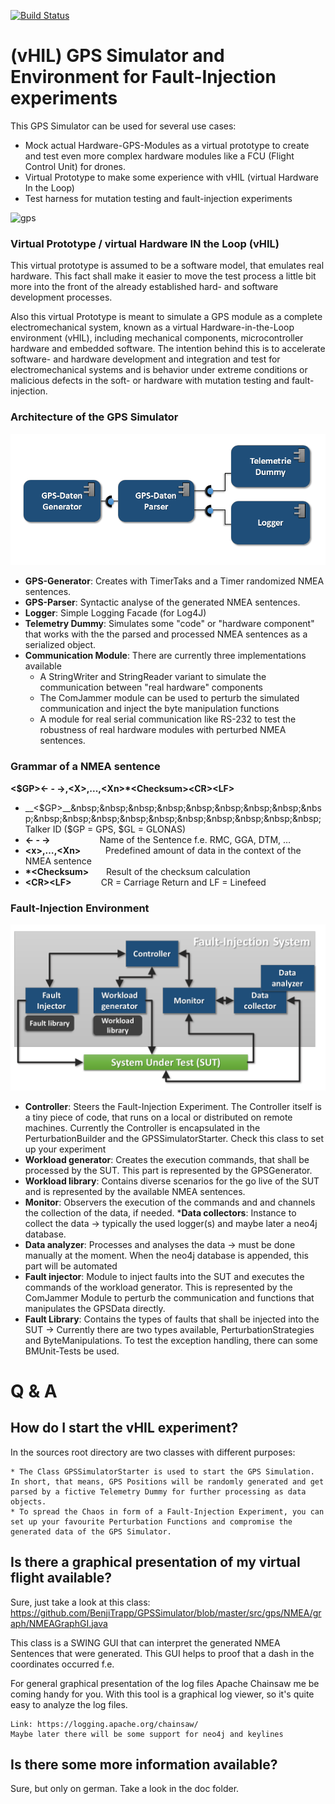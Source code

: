 [![Build Status](https://travis-ci.org/BenjiTrapp/GPSSimulator.svg?branch=master)](https://travis-ci.org/BenjiTrapp/GPSSimulator)

# (vHIL) GPS Simulator and Environment for Fault-Injection experiments
This GPS Simulator can be used for several use cases:
* Mock actual Hardware-GPS-Modules as a virtual prototype to create and test even more complex hardware modules like a FCU (Flight Control Unit) for drones.
* Virtual Prototype to make some experience with vHIL (virtual Hardware In the Loop)
* Test harness for mutation testing and fault-injection experiments

![gps](https://butlerautogroup.files.wordpress.com/2014/01/gps.jpg)

### Virtual Prototype / virtual Hardware IN the Loop (vHIL)
This virtual prototype is assumed to be a software model, that emulates real hardware. This fact
shall make it easier to move the test process a little bit more into the front of the already established hard- 
and software development processes.

Also this virtual Prototype is meant to simulate a GPS module as a complete electromechanical system,
known as a virtual Hardware-in-the-Loop environment (vHIL), including mechanical components, microcontroller hardware 
and embedded software. The intention behind this is to accelerate software- and hardware development and integration
and test for electromechanical systems and is behavior under extreme conditions or malicious defects in the soft- or 
hardware with mutation testing and fault-injection. 

### Architecture of the GPS Simulator
![architecture](https://github.com/BenjiTrapp/GPSSimulator/blob/master/doc/Architektur.PNG)
* __GPS-Generator__: Creates with TimerTaks and a Timer randomized NMEA sentences.
* __GPS-Parser__: Syntactic analyse of the generated NMEA sentences.
* __Logger__: Simple Logging Facade (for Log4J)
* __Telemetry Dummy__: Simulates some "code" or "hardware component" that works with the the parsed and processed NMEA sentences as a serialized  object.
* __Communication Module__: There are currently three implementations available
    * A StringWriter and StringReader variant to simulate the communication between "real hardware" components
    * The ComJammer module can be used to perturb the simulated communication and inject the byte manipulation functions
    * A module for real serial communication like RS-232 to test the robustness of real hardware modules with perturbed NMEA sentences.

### Grammar of a NMEA sentence
 __\<$GP><- - ->,\<X>,...,\<Xn>*\<Checksum>\<CR>\<LF>__
* __<$GP>__&nbsp;&nbsp;&nbsp;&nbsp;&nbsp;&nbsp;&nbsp;&nbsp;&nbsp;&nbsp;&nbsp;&nbsp;&nbsp;&nbsp;&nbsp;&nbsp;&nbsp;&nbsp;&nbsp;Talker ID ($GP = GPS, $GL = GLONAS)
* __<- - ->__&nbsp;&nbsp;&nbsp;&nbsp;&nbsp;&nbsp;&nbsp;&nbsp;&nbsp;&nbsp;&nbsp;&nbsp;&nbsp;&nbsp;&nbsp;&nbsp;&nbsp;&nbsp;&nbsp;&nbsp;Name of the Sentence f.e. RMC, GGA, DTM, …
* __\<x>,…,\<Xn>__&nbsp;&nbsp;&nbsp;&nbsp;&nbsp;&nbsp;&nbsp;&nbsp;&nbsp; Predefined amount of data in the context of the NMEA sentence
* __\*\<Checksum>__&nbsp;&nbsp;&nbsp;&nbsp;&nbsp;&nbsp;&nbsp;Result of the checksum calculation
* __\<CR>\<LF>__&nbsp;&nbsp;&nbsp;&nbsp;&nbsp;&nbsp;&nbsp;&nbsp;&nbsp;&nbsp;&nbsp; CR = Carriage Return and LF = Linefeed



### Fault-Injection Environment

![fi-env](https://github.com/BenjiTrapp/GPSSimulator/blob/master/doc/FI-System.PNG)
* __Controller__: Steers the Fault-Injection Experiment. The Controller itself is a tiny piece of code, that runs on 
a local or distributed on remote machines. Currently the Controller is encapsulated in the PerturbationBuilder and the GPSSimulatorStarter. Check this class to set up your experiment
* __Workload generator__: Creates the execution commands, that shall be processed by the SUT. This part is represented by the GPSGenerator.
* __Workload library__: Contains diverse scenarios for the go live of the SUT and is represented by the available NMEA sentences.
* __Monitor__: Observers the execution of the commands and and channels the collection of the data, if needed.
    *__Data collectors__: Instance to collect the data -> typically the used logger(s) and maybe later a neo4j database.
* __Data analyzer__:  Processes and analyses the data -> must be done manually at the moment. When the neo4j database is appended, this part will be automated
* __Fault injector__: Module to inject faults into the SUT and executes the commands of the workload generator. This is represented by the ComJammer Module to perturb the communication and functions that manipulates the GPSData directly. 
* __Fault Library__: Contains the types of faults that shall be injected into the SUT -> Currently there are two types available, PerturbationStrategies and ByteManipulations. To test the exception handling, there can some BMUnit-Tests be used.

# Q & A

How do I start the vHIL experiment?
----------------------------------- 
In the sources root directory are two classes with different purposes:
```
* The Class GPSSimulatorStarter is used to start the GPS Simulation. In short, that means, GPS Positions will be randomly generated and get parsed by a fictive Telemetry Dummy for further processing as data objects.
* To spread the Chaos in form of a Fault-Injection Experiment, you can set up your favourite Perturbation Functions and compromise the generated data of the GPS Simulator.
```

Is there a graphical presentation of my virtual flight available?  
------------------------------------------- 
Sure, just take a look at this class: https://github.com/BenjiTrapp/GPSSimulator/blob/master/src/gps/NMEA/graph/NMEAGraphGI.java

This class is a SWING GUI that can interpret the generated NMEA Sentences that were generated. This GUI helps to proof that
a dash in the coordinates occurred f.e. 

For general graphical presentation of the log files Apache Chainsaw me be coming handy for you. With this tool is a graphical
log viewer, so it's quite easy to analyze the log files.

```
Link: https://logging.apache.org/chainsaw/
Maybe later there will be some support for neo4j and keylines
```
Is there some more information available?
-----------------------------------------
Sure, but only on german. Take a look in the doc folder.


